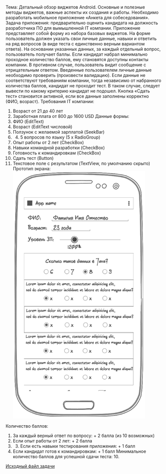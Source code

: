 Тема: Детальный обзор виджетов Android. Основные и полезные методы
виджетов, важные аспекты их создания и работы.
Необходимо разработать мобильное приложение «Анкета для собеседования». Задача
приложения: предварительно оценить кандидата на должность разработчика ПО для
вымышленной IT компании.
Приложение представляет собой форму из набора базовых виджетов. На форме пользователь
должен указать свои личные данные, навыки и ответить на ряд вопросов (в виде теста с
единственно верным вариантом ответа).
На основании указанных данных, за каждый отдельный вопрос, пользователь получает баллы.
Если кандидат набрал минимально проходное количество баллов, ему становятся доступны
контакты компании. В противном случае, пользователь видит сообщение с отрицательным
ответом.
Введенные пользователем личные данные необходимо проверить (произвести валидацию).
Если данные не соответствуют требованиям компании, тогда независимо от набранного
количества баллов, кандидат не проходит тест. В таком случае, следует вывести по какому
критерию кандидат не подошел.
Кнопка «Сдать тест» становится активной, если все данные заполнены корректно (ФИО,
возраст).
Требования IT компании:
1. Возраст от 21 до 40 лет
2. Заработная плата от 800 до 1600 USD
Данные формы:
1. ФИО (EditText)
2. Возраст (EditText числовой)
3. Ползунок с желаемой зарплатой (SeekBar)
4. 4. 5 вопросов по языку (5 x RadioGroup)
5. Опыт работы от 2 лет (CheckBox)
6. Навыки командной разработки (CheckBox)
7. Готовность к командировкам (CheckBox)
8. Сдать тест (Button)
9. Текстовое поле с результатом (TextView, по умолчанию скрыто)
Прототип экрана:
![prototype_image](https://github.com/DronovITSTEP/Questionnaire/blob/master/%D1%8D%D0%BA%D1%80%D0%B0%D0%BD.png)

Количество баллов:
1. За каждый верный ответ по вопросу: + 2 балла (из 10 возможных)
2. Если опыт работы от 2 лет: + 2 балла
3. 3. Если есть навыки тестирования приложения: + 1 балл
4. Если кандидат готов к командировкам: + 1 балл
Минимальное количество баллов для успешной сдачи теста: 10.

[Исходный файл задачи](https://github.com/DronovITSTEP/Questionnaire/blob/master/Laboratornaya%20rabota%20%E2%84%961.pdf)

